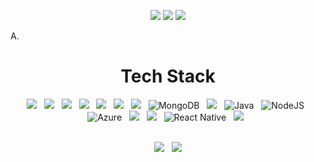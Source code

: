
<div id="Socials" align="center">
  
  <!--- [![](https://img.shields.io/badge/website-000000?style=for-the-badge&logo=About.me&logoColor=white)](https://vishan.ca/)  --->
  
  [![](https://img.shields.io/badge/LinkedIn-0077B5?style=for-the-badge&logo=linkedin&logoColor=white)](https://www.linkedin.com/in/vishan-muralikaran-11165b212/)
  [![](https://img.shields.io/badge/Gmail-D14836?style=for-the-badge&logo=gmail&logoColor=white)](mailto:vishanmurali@gmail.com)
  [![](https://img.shields.io/badge/-LeetCode-FFA116?style=for-the-badge&logo=LeetCode&logoColor=black)](https://leetcode.com/Vishan393/)
</div>

<p>A.</p>

<h1 id="Skills" align="center">Tech Stack</h1>
<div align="center">

  [![](https://img.shields.io/badge/Python-14354C?style=for-the-badge&logo=python&logoColor=white)]()
  &nbsp;
  [![](https://img.shields.io/badge/TensorFlow-FF6F00?style=for-the-badge&logo=tensorflow&logoColor=white)]()
  &nbsp;
  [![](https://img.shields.io/badge/Jupyter-F37626.svg?&style=for-the-badge&logo=Jupyter&logoColor=white)]()
  &nbsp;
  [![](https://img.shields.io/badge/MySQL-00000F?style=for-the-badge&logo=mysql&logoColor=white)]()
  &nbsp;
  [![](https://img.shields.io/badge/JavaScript-323330?style=for-the-badge&logo=javascript&logoColor=F7DF1E)]()
  &nbsp;
  [![](https://img.shields.io/badge/HTML5-E34F26?style=for-the-badge&logo=html5&logoColor=white)]()
  &nbsp;
  [![](https://img.shields.io/badge/CSS3-1572B6?style=for-the-badge&logo=css3&logoColor=white)]()
  &nbsp;
  ![MongoDB](https://img.shields.io/badge/MongoDB-%234ea94b.svg?style=for-the-badge&logo=mongodb&logoColor=white)
  &nbsp;
  [![](https://img.shields.io/badge/Linux-FCC624?style=for-the-badge&logo=linux&logoColor=black)]()
  &nbsp;
  ![Java](https://img.shields.io/badge/java-%23ED8B00.svg?style=for-the-badge&logo=openjdk&logoColor=white)
  &nbsp;
  ![NodeJS](https://img.shields.io/badge/node.js-6DA55F?style=for-the-badge&logo=node.js&logoColor=white)
  &nbsp;
  ![Azure](https://img.shields.io/badge/azure-%230072C6.svg?style=for-the-badge&logo=microsoftazure&logoColor=white)
  &nbsp;
  [![](https://img.shields.io/badge/Jira-0052CC?style=for-the-badge&logo=Jira&logoColor=white)]()
  &nbsp;
  [![](https://img.shields.io/badge/Postman-FF6C37?style=for-the-badge&logo=Postman&logoColor=white)]()
  &nbsp;
  ![React Native](https://img.shields.io/badge/react_native-%2320232a.svg?style=for-the-badge&logo=react&logoColor=%2361DAFB)
  &nbsp;
  [![](https://img.shields.io/badge/GitHub-100000?style=for-the-badge&logo=github&logoColor=white)]()
  &nbsp;
</div>
&nbsp;

<div align="center">
  <img src="https://github-readme-stats.vercel.app/api?username=AshwinM1523&show_icons=true&theme=dark"/>
  &nbsp;
  <img src="https://github-readme-stats.vercel.app/api/top-langs?username=AshwinM1523&layout=compact&theme=dark"/>
</div>

<!--

<img src="https://github-readme-stats.vercel.app/api?username=vishan393&show_icons=true&theme=dark"/>
-->
